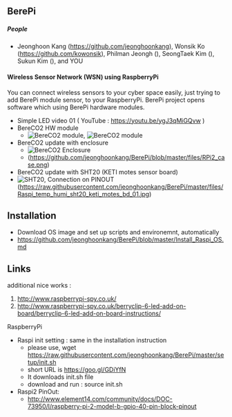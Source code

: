 ## BerePi
##### People
  - Jeonghoon Kang (https://github.com/jeonghoonkang), Wonsik Ko (https://github.com/kowonsik), Philman Jeongh (), SeongTaek Kim (), Sukun Kim (), and YOU

#### Wireless Sensor Network (WSN) using RaspberryPi 

You can connect wireless sensors to your cyber space easily, just trying to add BerePi module sensor, to your RaspberryPi.
BerePi project opens software which using BerePi hardware modules. 

  - Simple LED video 01 ( YouTube : https://youtu.be/ygJ3qMiGQvw )
  - BereCO2 HW module 
    - ![BereCO2 module](https://raw.githubusercontent.com/kowonsik/RPiLogger/master/th-co2-back.png), ![BereCO2 module](https://raw.githubusercontent.com/kowonsik/RPiLogger/master/th-co2.png)
  - BereCO2 update with enclosure
    - ![BereCO2 Enclosure](https://github.com/jeonghoonkang/BerePi/blob/master/files/RPi2_co2.png)
    - (https://github.com/jeonghoonkang/BerePi/blob/master/files/RPi2_case.png)
  - BereCO2 update with SHT20 (KETI motes sensor board)
   - ![SHT20](https://raw.githubusercontent.com/jeonghoonkang/BerePi/master/files/Raspi_temp_humi_sht20_keti_motes_bd_00.jpg), Connection on PINOUT (https://raw.githubusercontent.com/jeonghoonkang/BerePi/master/files/Raspi_temp_humi_sht20_keti_motes_bd_01.jpg)
     
## Installation
  - Download OS image and set up scripts and environemnt, automatically
  - https://github.com/jeonghoonkang/BerePi/blob/master/Install_Raspi_OS.md

## Links
additional nice works :
  1. http://www.raspberrypi-spy.co.uk/
  1. http://www.raspberrypi-spy.co.uk/berryclip-6-led-add-on-board/berryclip-6-led-add-on-board-instructions/
 
RaspberryPi 
  - Raspi init setting : same in the installation instruction
    - please use, wget https://raw.githubusercontent.com/jeonghoonkang/BerePi/master/setup/init.sh
     - short URL is https://goo.gl/GDiYfN  
     - It downloads init.sh file
     - download and run : source init.sh
  - Raspi2 PinOut:
    - http://www.element14.com/community/docs/DOC-73950/l/raspberry-pi-2-model-b-gpio-40-pin-block-pinout
  
